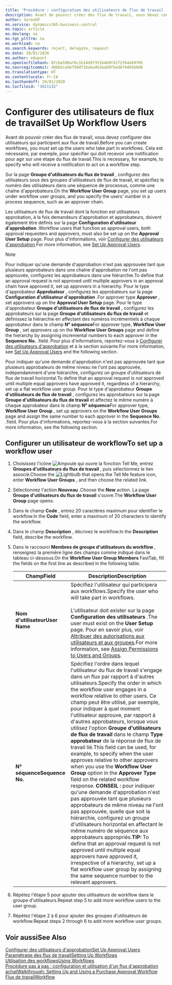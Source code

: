 ```yaml
---
title: 'Procédure : configuration des utilisateurs de flux de travail | Microsoft Docs'
description: Avant de pouvoir créer des flux de travail, vous devez configurer des utilisateurs qui participent aux flux de travail. Cela est nécessaire, par exemple, pour spécifier qui doit recevoir une notification pour agir sur une étape du flux de travail.
author: SorenGP
ms.service: dynamics365-business-central
ms.topic: article
ms.devlang: na
ms.tgt_pltfrm: na
ms.workload: na
ms.search.keywords: reject, delegate, request
ms.date: 10/01/2020
ms.author: edupont
ms.openlocfilehash: 87cba590a76c1b14d97351b4b0fd2f2f64d49705
ms.sourcegitcommit: ddbb5cede750df1baba4b3eab8fbed6744b5b9d6
ms.translationtype: HT
ms.contentlocale: fr-CA
ms.lasthandoff: 10/01/2020
ms.locfileid: "3921132"
---
```

# <a name="set-up-workflow-users"></a><span data-ttu-id="9133d-104">Configurer des utilisateurs de flux de travail</span><span class="sxs-lookup"><span data-stu-id="9133d-104">Set Up Workflow Users</span></span>

<span data-ttu-id="9133d-105">Avant de pouvoir créer des flux de travail, vous devez configurer des utilisateurs qui participent aux flux de travail.</span><span class="sxs-lookup"><span data-stu-id="9133d-105">Before you can create workflows, you must set up the users who take part in workflows.</span></span> <span data-ttu-id="9133d-106">Cela est nécessaire, par exemple, pour spécifier qui doit recevoir une notification pour agir sur une étape du flux de travail.</span><span class="sxs-lookup"><span data-stu-id="9133d-106">This is necessary, for example, to specify who will receive a notification to act on a workflow step.</span></span>  

<span data-ttu-id="9133d-107">Sur la page **Groupe d'utilisateurs du flux de travail** , configurez des utilisateurs sous des groupes d'utilisateurs de flux de travail, et spécifiez le numéro des utilisateurs dans une séquence de processus, comme une chaîne d'approbateurs.</span><span class="sxs-lookup"><span data-stu-id="9133d-107">On the **Workflow User Group** page, you set up users under workflow user groups, and you specify the users’ number in a process sequence, such as an approver chain.</span></span>  

<span data-ttu-id="9133d-108">Les utilisateurs de flux de travail dont la fonction est utilisateurs approbation, à la fois demandeurs d'approbation et approbateurs, doivent également être définis sur la page **Configuration d'utilisateur d'approbation** .</span><span class="sxs-lookup"><span data-stu-id="9133d-108">Workflow users that function as approval users, both approval requesters and approvers, must also be set up on the **Approval User Setup** page.</span></span> <span data-ttu-id="9133d-109">Pour plus d'informations, voir [Configurer des utilisateurs d'approbation](across-how-to-set-up-approval-users.md).</span><span class="sxs-lookup"><span data-stu-id="9133d-109">For more information, see [Set Up Approval Users](across-how-to-set-up-approval-users.md).</span></span>  

> [!NOTE]  
> <span data-ttu-id="9133d-110">Pour indiquer qu'une demande d'approbation n'est pas approuvée tant que plusieurs approbateurs dans une chaîne d'approbation ne l'ont pas approuvée, configurez les approbateurs dans une hiérarchie.</span><span class="sxs-lookup"><span data-stu-id="9133d-110">To define that an approval request is not approved until multiple approvers in an approval chain have approved it, set up approvers in a hierarchy.</span></span> <span data-ttu-id="9133d-111">Pour le type d'approbateur **Approbateur** , configurez les approbateurs sur la page **Configuration d'utilisateur d'approbation** .</span><span class="sxs-lookup"><span data-stu-id="9133d-111">For approver type **Approver** , set approvers up on the **Approval User Setup** page.</span></span> <span data-ttu-id="9133d-112">Pour le type d'approbateur **Groupe d'utilisateurs de flux de travail** , configurez les approbateurs sur la page **Groupe d'utilisateurs du flux de travail** et définissez la hiérarchie en affectant des numéros incrémentiels à chaque approbateur dans le champ **N° séquence**</span><span class="sxs-lookup"><span data-stu-id="9133d-112">For approver type, **Workflow User Group** , set approvers up on the **Workflow User Groups** page and define the hierarchy by assigning incremental numbers to each approver in the **Sequence No.**</span></span> <span data-ttu-id="9133d-113">.</span><span class="sxs-lookup"><span data-stu-id="9133d-113">field.</span></span> <span data-ttu-id="9133d-114">Pour plus d'informations, reportez-vous à [Configurer des utilisateurs d'approbation](across-how-to-set-up-approval-users.md) et à la section suivante.</span><span class="sxs-lookup"><span data-stu-id="9133d-114">For more information, see [Set Up Approval Users](across-how-to-set-up-approval-users.md) and the following section.</span></span>  
>
> <span data-ttu-id="9133d-115">Pour indiquer qu'une demande d'approbation n'est pas approuvée tant que plusieurs approbateurs de même niveau ne l'ont pas approuvée, indépendamment d'une hiérarchie, configurez un groupe d'utilisateurs de flux de travail horizontal.</span><span class="sxs-lookup"><span data-stu-id="9133d-115">To define that an approval request is not approved until multiple equal approvers have approved it, regardless of a hierarchy, set up a flat workflow user group.</span></span> <span data-ttu-id="9133d-116">Pour le type d'approbateur **Groupe d'utilisateurs de flux de travail** , configurez les approbateurs sur la page **Groupe d'utilisateurs du flux de travail** et affectez le même numéro à chaque approbateur dans le champ **N° séquence**</span><span class="sxs-lookup"><span data-stu-id="9133d-116">For approver type, **Workflow User Group** , set up approvers on the **Workflow User Groups** page and assign the same number to each approver in the **Sequence No.**</span></span> <span data-ttu-id="9133d-117">.</span><span class="sxs-lookup"><span data-stu-id="9133d-117">field.</span></span> <span data-ttu-id="9133d-118">Pour plus d'informations, reportez-vous à la section suivantes.</span><span class="sxs-lookup"><span data-stu-id="9133d-118">For more information, see the following section.</span></span>  

## <a name="to-set-up-a-workflow-user"></a><span data-ttu-id="9133d-119">Configurer un utilisateur de workflow</span><span class="sxs-lookup"><span data-stu-id="9133d-119">To set up a workflow user</span></span>

1. <span data-ttu-id="9133d-120">Choisissez l'icône ![Ampoule qui ouvre la fonction Tell Me](media/ui-search/search_small.png "Dites-moi ce que vous voulez faire"), entrez **Groupes d'utilisateurs du flux de travail** , puis sélectionnez le lien associé.</span><span class="sxs-lookup"><span data-stu-id="9133d-120">Choose the ![Lightbulb that opens the Tell Me feature](media/ui-search/search_small.png "Tell me what you want to do") icon, enter **Workflow User Groups** , and then choose the related link.</span></span>  
2. <span data-ttu-id="9133d-121">Sélectionnez l'action **Nouveau** .</span><span class="sxs-lookup"><span data-stu-id="9133d-121">Choose the **New** action.</span></span> <span data-ttu-id="9133d-122">La page **Groupe d'utilisateurs du flux de travail** s'ouvre.</span><span class="sxs-lookup"><span data-stu-id="9133d-122">The **Workflow User Group** page opens.</span></span>  
3. <span data-ttu-id="9133d-123">Dans le champ **Code** , entrez 20 caractères maximum pour identifier le workflow.</span><span class="sxs-lookup"><span data-stu-id="9133d-123">In the **Code** field, enter a maximum of 20 characters to identify the workflow.</span></span>  
4. <span data-ttu-id="9133d-124">Dans le champ **Description** , décrivez le workflow.</span><span class="sxs-lookup"><span data-stu-id="9133d-124">In the **Description** field, describe the workflow.</span></span>  
5. <span data-ttu-id="9133d-125">Dans le raccourci **Membres de groupe d'utilisateurs du workflow** , renseignez la première ligne des champs comme indiqué dans le tableau ci-dessous.</span><span class="sxs-lookup"><span data-stu-id="9133d-125">On the **Workflow User Group Members** FastTab, fill the fields on the first line as described in the following table.</span></span>  

    |<span data-ttu-id="9133d-126">Champ</span><span class="sxs-lookup"><span data-stu-id="9133d-126">Field</span></span>|<span data-ttu-id="9133d-127">Description</span><span class="sxs-lookup"><span data-stu-id="9133d-127">Description</span></span>|  
    |---------------------------------|---------------------------------------|  
    |<span data-ttu-id="9133d-128">**Nom d'utilisateur**</span><span class="sxs-lookup"><span data-stu-id="9133d-128">**User Name**</span></span>|<span data-ttu-id="9133d-129">Spécifiez l'utilisateur qui participera aux workflows.</span><span class="sxs-lookup"><span data-stu-id="9133d-129">Specify the user who will take part in workflows.</span></span><br /><br /> <span data-ttu-id="9133d-130">L'utilisateur doit exister sur la page **Configuration des utilisateurs** .</span><span class="sxs-lookup"><span data-stu-id="9133d-130">The user must exist on the **User Setup** page.</span></span> <span data-ttu-id="9133d-131">Pour en savoir plus, voir [Attribuer des autorisations aux utilisateurs et aux groupes](ui-define-granular-permissions.md).</span><span class="sxs-lookup"><span data-stu-id="9133d-131">For more information, see [Assign Permissions to Users and Groups](ui-define-granular-permissions.md).</span></span>|  
    |<span data-ttu-id="9133d-132">**N° séquence**</span><span class="sxs-lookup"><span data-stu-id="9133d-132">**Sequence No.**</span></span>|<span data-ttu-id="9133d-133">Spécifiez l'ordre dans lequel l'utilisateur du flux de travail s'engage dans un flux par rapport à d'autres utilisateurs.</span><span class="sxs-lookup"><span data-stu-id="9133d-133">Specify the order in which the workflow user engages in a workflow relative to other users.</span></span> <span data-ttu-id="9133d-134">Ce champ peut être utilisé, par exemple, pour indiquer à quel moment l'utilisateur approuve, par rapport à d'autres approbateurs, lorsque vous utilisez l'option **Groupe d'utilisateurs de flux de travail** dans le champ **Type approbateur** de la réponse de flux de travail lié.</span><span class="sxs-lookup"><span data-stu-id="9133d-134">This field can be used, for example, to specify when the user approves relative to other approvers when you use the **Workflow User Group** option in the **Approver Type** field on the related workflow response.</span></span> <span data-ttu-id="9133d-135">**CONSEIL :**  pour indiquer qu'une demande d'approbation n'est pas approuvée tant que plusieurs approbateurs de même niveau ne l'ont pas approuvée, quelle que soit la hiérarchie, configurez un groupe d'utilisateurs horizontal en affectant le même numéro de séquence aux approbateurs appropriés.</span><span class="sxs-lookup"><span data-stu-id="9133d-135">**TIP:**  To define that an approval request is not approved until multiple equal approvers have approved it, irrespective of a hierarchy, set up a flat workflow user group by assigning the same sequence number to the relevant approvers.</span></span>|  
6. <span data-ttu-id="9133d-136">Répétez l'étape 5 pour ajouter des utilisateurs de workflow dans le groupe d'utilisateurs.</span><span class="sxs-lookup"><span data-stu-id="9133d-136">Repeat step 5 to add more workflow users to the user group.</span></span>  
7. <span data-ttu-id="9133d-137">Répétez l'étape 2 à 6 pour ajouter des groupes d'utilisateurs de workflow.</span><span class="sxs-lookup"><span data-stu-id="9133d-137">Repeat steps 2 through 6 to add more workflow user groups.</span></span>  

## <a name="see-also"></a><span data-ttu-id="9133d-138">Voir aussi</span><span class="sxs-lookup"><span data-stu-id="9133d-138">See Also</span></span>

[<span data-ttu-id="9133d-139">Configurer des utilisateurs d'approbation</span><span class="sxs-lookup"><span data-stu-id="9133d-139">Set Up Approval Users</span></span>](across-how-to-set-up-approval-users.md)  
[<span data-ttu-id="9133d-140">Paramétrage des flux de travail</span><span class="sxs-lookup"><span data-stu-id="9133d-140">Setting Up Workflows</span></span>](across-set-up-workflows.md)  
[<span data-ttu-id="9133d-141">Utilisation des workflows</span><span class="sxs-lookup"><span data-stu-id="9133d-141">Using Workflows</span></span>](across-use-workflows.md)  
[<span data-ttu-id="9133d-142">Procédure pas à pas : configuration et utilisation d'un flux d'approbation achat</span><span class="sxs-lookup"><span data-stu-id="9133d-142">Walkthrough: Setting Up and Using a Purchase Approval Workflow</span></span>](walkthrough-setting-up-and-using-a-purchase-approval-workflow.md)  
[<span data-ttu-id="9133d-143">Flux de travail</span><span class="sxs-lookup"><span data-stu-id="9133d-143">Workflow</span></span>](across-workflow.md)  

